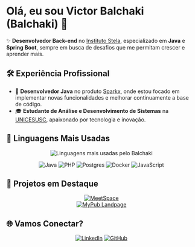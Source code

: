 
# Olá, eu sou Victor Balchaki (Balchaki) 👋

✨ **Desenvolvedor Back-end** no [Instituto Stela](https://www.institutostela.org.br/), especializado em **Java** e **Spring Boot**, sempre em busca de desafios que me permitam crescer e aprender mais.

## 🛠️ **Experiência Profissional**
- 🚀 **Desenvolvedor Java** no produto [Sparkx](https://www.sparkx.com.br/), onde estou focado em implementar novas funcionalidades e melhorar continuamente a base de código.
- 🎓 **Estudante de Análise e Desenvolvimento de Sistemas** na [UNICESUSC](https://www.unicesusc.edu.br/), apaixonado por tecnologia e inovação.

## 🚀 **Linguagens Mais Usadas**
<p align="center">
  <img src="https://github-readme-stats.vercel.app/api/top-langs/?username=Balchaki&layout=compact&theme=tokyonight" alt="Linguagens mais usadas pelo Balchaki" />
</p>

<p align="center">
  <img src="https://img.shields.io/badge/Java-0A66C2?style=for-the-badge&logo=openjdk&logoColor=white" alt="Java" />
  <img src="https://img.shields.io/badge/PHP-0A66C2?style=for-the-badge&logo=php&logoColor=white" alt="PHP" />
  <img src="https://img.shields.io/badge/postgresql-4169e1?style=for-the-badge&logo=postgresql&logoColor=white" alt="Postgres" />
  <img src="https://img.shields.io/badge/docker-0A66C2?style=for-the-badge&logo=docker&logoColor=white" alt="Docker" />
  <img src="https://img.shields.io/badge/javascript-0A66C2?style=for-the-badge&logo=javascript&logoColor=white" alt="JavaScript" />
</p>

## 📌 **Projetos em Destaque**
<p align="center">
    <a href="https://github.com/Balchaki/meetspace">
    <img src="https://github-readme-stats.vercel.app/api/pin/?username=Balchaki&repo=meetspace&theme=tokyonight" alt="MeetSpace" />
  </a><br>
  <a href="https://github.com/Balchaki/MyPub-Landpage">
    <img src="https://github-readme-stats.vercel.app/api/pin/?username=Balchaki&repo=MyPub-Landpage&theme=tokyonight" alt="MyPub Landpage" />
  </a>
</p>

## 🌐 **Vamos Conectar?**
<p align="center">
  <a href="https://www.linkedin.com/in/victor-balchaki-56898b196/"><img alt="LinkedIn" src="https://img.shields.io/badge/LinkedIn-0A66C2?style=for-the-badge&logo=linkedin&logoColor=white"></a>
  <a href="https://github.com/Balchaki"><img alt="GitHub" src="https://img.shields.io/badge/GitHub-171515?style=for-the-badge&logo=github&logoColor=white"></a>
</p>
